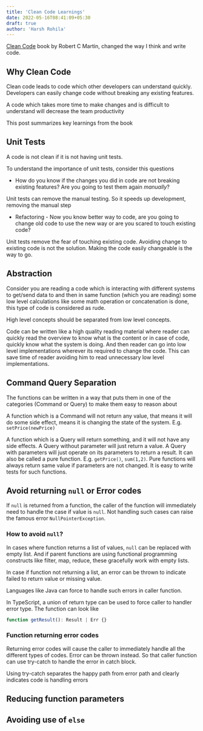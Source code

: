 ```yaml
---
title: 'Clean Code Learnings'
date: 2022-05-16T08:41:09+05:30
draft: true
author: 'Harsh Rohila'
---
```


[Clean Code](https://www.amazon.in/Clean-Code-Robert-C-Martin/dp/8131773388) book by Robert C Martin, changed the way I think and write code.

## Why Clean Code

Clean code leads to code which other developers can understand quickly. Developers can easily change code without breaking any existing features.

A code which takes more time to make changes and is difficult to understand will decrease the team productivity

This post summarizes key learnings from the book

## Unit Tests

A code is not clean if it is not having unit tests.

To understand the importance of unit tests, consider this questions

- How do you know if the changes you did in code are not breaking existing features? Are you going to test them again _manually_?

Unit tests can remove the manual testing. So it speeds up development, removing the manual step

- Refactoring - Now you know better way to code, are you going to change old code to use the new way or are you scared to touch existing code?

Unit tests remove the fear of touching existing code. Avoiding change to existing code is not the solution. Making the code easily changeable is the way to go.

## Abstraction

Consider you are reading a code which is interacting with different systems to get/send data to and then in same function (which you are reading) some low level calculations like some math operation or concatenation is done, this type of code is considered as rude.

High level concepts should be separated from low level concepts.

Code can be written like a high quality reading material where reader can quickly read the overview to know what is the content or in case of code, quickly know what the system is doing. And then reader can go into low level implementations wherever its required to change the code. This can save time of reader avoiding him to read unnecessary low level implementations.

## Command Query Separation

The functions can be written in a way that puts them in one of the categories (Command or Query) to make them easy to reason about

A function which is a Command will not return any value, that means it will do some side effect, means it is changing the state of the system. E.g. `setPrice(newPrice)`

A function which is a Query will return something, and it will not have any side effects. A Query without parameter will just return a value. A Query with parameters will just operate on its parameters to return a result. It can also be called a pure function. E.g. `getPrice()`, `sum(1,2)`. Pure functions will always return same value if parameters are not changed. It is easy to write tests for such functions.

## Avoid returning `null` or Error codes

If `null` is returned from a function, the caller of the function will immediately need to handle the case if value is `null`. Not handling such cases can raise the famous error `NullPointerException`.

### How to avoid `null`?

In cases where function returns a list of values, `null` can be replaced with empty list. And if parent functions are using functional programming constructs like filter, map, reduce, these gracefully work with empty lists.

In case if function not returning a list, an error can be thrown to indicate failed to return value or missing value.

Languages like Java can force to handle such errors in caller function.

In TypeScript, a union of return type can be used to force caller to handler error type. The function can look like

```ts
function getResult(): Result | Err {}
```

### Function returning error codes

Returning error codes will cause the caller to immediately handle all the different types of codes. Error can be thrown instead. So that caller function can use try-catch to handle the error in catch block.

Using try-catch separates the happy path from error path and clearly indicates code is handling errors

## Reducing function parameters

## Avoiding use of `else`
